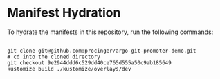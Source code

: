 
# Manifest Hydration

To hydrate the manifests in this repository, run the following commands:

```shell

git clone git@github.com:procinger/argo-git-promoter-demo.git
# cd into the cloned directory
git checkout 9e2944ddd6c529dd40ce765d555a50c9ab185649
kustomize build ./kustomize/overlays/dev
```